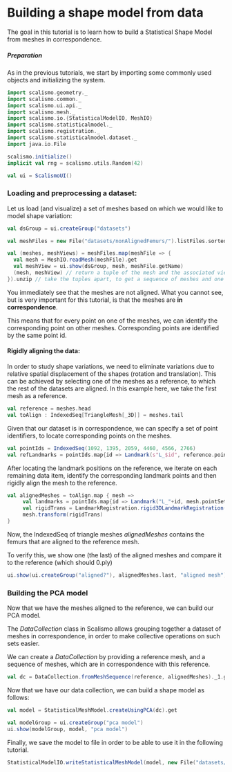 
# Building a shape model from data

The goal in this tutorial is to learn how to build a Statistical Shape Model from meshes in correspondence. 


##### Preparation

As in the previous tutorials, we start by importing some commonly used objects and initializing the system.

```scala mdoc:silent
import scalismo.geometry._
import scalismo.common._
import scalismo.ui.api._
import scalismo.mesh._
import scalismo.io.{StatisticalModelIO, MeshIO}
import scalismo.statisticalmodel._
import scalismo.registration._
import scalismo.statisticalmodel.dataset._
import java.io.File

scalismo.initialize()
implicit val rng = scalismo.utils.Random(42)

val ui = ScalismoUI()
```

### Loading and preprocessing a dataset:

Let us load (and visualize) a set of meshes based on which we would like to model shape variation:

```scala mdoc:silent
val dsGroup = ui.createGroup("datasets")

val meshFiles = new File("datasets/nonAlignedFemurs/").listFiles.sorted

val (meshes, meshViews) = meshFiles.map(meshFile => {
  val mesh = MeshIO.readMesh(meshFile).get 
  val meshView = ui.show(dsGroup, mesh, meshFile.getName)
  (mesh, meshView) // return a tuple of the mesh and the associated view
}).unzip // take the tuples apart, to get a sequence of meshes and one of meshViews 
```

You immediately see that the meshes are not aligned. What you cannot see, but is very important for this tutorial, is that the meshes are **in correspondence**.

This means that for every point on one of the meshes, we can identify the corresponding point on
other meshes.  Corresponding points are identified by the same point id.


#### Rigidly aligning the data:

In order to study shape variations, we need to eliminate variations due to relative spatial displacement of the shapes (rotation and translation).
This can be achieved by selecting one of the meshes as a reference, to which the rest of the datasets are aligned. In this example here, we take the first mesh as a reference.

```scala mdoc:silent
val reference = meshes.head
val toAlign : IndexedSeq[TriangleMesh[_3D]] = meshes.tail
```

Given that our dataset is in correspondence, we can specify a set of point identifiers, to locate corresponding points on the meshes.

```scala mdoc:silent
val pointIds = IndexedSeq(1092, 1395, 2059, 4460, 4566, 2766)
val refLandmarks = pointIds.map{id => Landmark(s"L_$id", reference.pointSet.point(PointId(id))) }
```

After locating the landmark positions on the reference, we iterate on each remaining data item, identify the corresponding landmark points and then rigidly align the mesh to the reference.

```scala mdoc:silent
val alignedMeshes = toAlign.map { mesh =>    
     val landmarks = pointIds.map{id => Landmark("L_"+id, mesh.pointSet.point(PointId(id)))}
     val rigidTrans = LandmarkRegistration.rigid3DLandmarkRegistration(landmarks, refLandmarks, center = Point(0,0,0))
     mesh.transform(rigidTrans)
}
```

Now, the IndexedSeq of triangle meshes *alignedMeshes* contains the femurs that are aligned to the reference mesh.

To verify this, we show one (the last) of the aligned meshes and compare it to the reference (which should 0.ply)

```scala mdoc:silent
ui.show(ui.createGroup("aligned?"), alignedMeshes.last, "aligned mesh")
```


### Building the PCA model

Now that we have the meshes aligned to the reference, we can build our PCA model.


The *DataCollection* class in Scalismo allows grouping together a dataset of meshes in correspondence,
in order to make collective operations on such sets easier.

We can create a *DataCollection* by providing a reference mesh, and a sequence of meshes, which are in correspondence with this reference.

```scala mdoc:silent
val dc = DataCollection.fromMeshSequence(reference, alignedMeshes)._1.get
```

Now that we have our data collection, we can build a shape model as follows:

```scala mdoc:silent
val model = StatisticalMeshModel.createUsingPCA(dc).get

val modelGroup = ui.createGroup("pca model")
ui.show(modelGroup, model, "pca model")
```

Finally, we save the model to file in order to be able to use it in the following tutorial.


```scala mdoc:silent
StatisticalModelIO.writeStatisticalMeshModel(model, new File("datasets/my_pcamodel.h5"))
```
